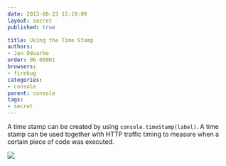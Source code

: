 ```yaml
---
date: 2013-08-23 15:19:00
layout: secret
published: true

title: Using the Time Stamp
authors:
- Jan Odvarko
order: 06-00001
browsers:
- firebug
categories:
- console
parent: console
tags:
- secret
---
```

<p>A time stamp can be created by using <code>console.timeStamp(label)</code>. A time stamp can be used together with HTTP traffic timing to measure when a certain piece of code was executed.</p>

<div class="firebug image"><img src="/assets/img/placeholder.gif" data-src="/assets/img/secrets/firebug-timestamp.png" /></div>




